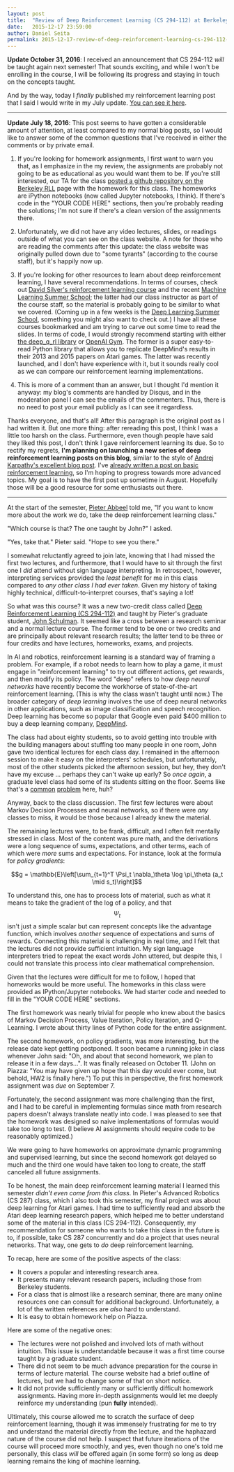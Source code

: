 ```yaml
---
layout: post
title:  "Review of Deep Reinforcement Learning (CS 294-112) at Berkeley"
date:   2015-12-17 23:59:00
author: Daniel Seita
permalink: 2015-12-17-review-of-deep-reinforcement-learning-cs-294-112-at-berkeley/
---
```


**Update October 31, 2016**: I received an announcement that CS 294-112 *will*
be taught again next semester! That sounds exciting, and while I won't be
enrolling in the course, I will be following its progress and staying in touch
on the concepts taught. 

And by the way, today I *finally* published my reinforcement learning post that
I said I would write in my July update. [You can see it here][9].

***

**Update July 18, 2016**: This post seems to have gotten a considerable amount of attention, at
least compared to my normal blog posts, so I would like to answer some of the common questions that
I've received in either the comments or by private email.

1. If you're looking for homework assignments, I first want to warn you that, as I emphasize in the
my review, the assignments are probably not going to be as educational as you would want them to be.
If you're still interested, our TA for the class [posted a github repository on the Berkeley RLL][1]
page with the homework for this class. The homeworks are iPython notebooks (now called Jupyter
notebooks, I think). If there's code in the "YOUR CODE HERE" sections, then you're probably reading
the solutions; I'm not sure if there's a clean version of the assignments there.

2. Unfortunately, we did not have any video lectures, slides, or readings outside of what you can
see on the class website. A note for those who are reading the comments after this update: the class
website was originally pulled down due to "some tyrants" (according to the course staff), but it's
happily now up.

3. If you're looking for other resources to learn about deep reinforcement learning, I have several
recommendations. In terms of courses, check out [David Silver's reinforcement learning course][4]
and the recent [Machine Learning Summer School][8]; the latter had our class instructor as part of the course
staff, so the material is probably going to be similar to what we covered. (Coming up in a few weeks
is the [Deep Learning Summer School][5], something you might also want to check out.) I have all these courses
bookmarked and am trying to carve out some time to read the slides. In terms of code, I would
strongly recommend starting with either [the deep_q_rl library][3] or [OpenAI Gym][7]. The former is
a super easy-to-read Python library that allows you to replicate DeepMind's results in their 2013
and 2015 papers on Atari games. The latter was recently launched, and I don't have experience with
it, but it sounds really cool as we can compare our reinforcement learning implementations.

4. This is more of a comment than an answer, but I thought I'd mention it anyway: my blog's comments
are handled by Disqus, and in the moderation panel I can see the emails of the commenters. Thus,
there is no need to post your email publicly as I can see it regardless.

Thanks everyone, and that's all! After this paragraph is the original post as I had written it. But
one more thing: after rereading this post, I think I was a little too harsh on the class.
Furthermore, even though people have said they liked this post, I don't think I gave reinforcement
learning its due. So to rectify my regrets, **I'm planning on launching a new series of deep
reinforcement learning posts on this blog**, similar to the style of [Andrej Karpathy's excellent
blog post][6]. I've [already written a post on basic reinforcement learning][2], so I'm hoping to
progress towards more advanced topics. My goal is to have the first post up sometime in August.
Hopefully those will be a good resource for some enthusiasts out there.

***

At the start of the semester, [Pieter Abbeel](http://www.cs.berkeley.edu/~pabbeel/) told me, "If you
want to know more about the work we do, take the deep reinforcement learning class."

"Which course is that? The one taught by John?" I asked.

"Yes, take that." Pieter said. "Hope to see you there."

I somewhat reluctantly agreed to join late, knowing that I had missed the first two lectures, and
furthermore, that I would have to sit through the first one I *did* attend without sign language
interpreting. In retrospect, however, interpreting services provided the *least benefit* for me in
this class compared to *any other class I had ever taken*. Given my history of taking highly
technical, difficult-to-interpret courses, that's saying a lot!

So what was this course? It was a new two-credit class called [Deep Reinforcement Learning (CS
294-112)](http://rll.berkeley.edu/deeprlcourse/) and taught by Pieter's graduate student, [John
Schulman](http://www.eecs.berkeley.edu/~joschu/).  It seemed like a cross between a research seminar
and a normal lecture course. The former tend to be one or two credits and are principally about
relevant research results; the latter tend to be three or four credits and have lectures, homeworks,
exams, and projects.

In AI and robotics, reinforcement learning is a standard way of framing a problem. For example, if a
robot needs to learn how to play a game, it must engage in "reinforcement learning" to try out
different actions, get rewards, and then modify its policy. The word "deep" refers to how *deep
neural networks* have recently become the workhorse of state-of-the-art reinforcement learning.
(This is why the class wasn't taught until now.) The broader category of *deep learning* involves
the use of deep neural networks in other applications, such as image classification and speech
recognition.  Deep learning has become so popular that Google even paid $400 million to buy a deep
learning company, [DeepMind](http://deepmind.com/).

The class had about eighty students, so to avoid getting into trouble with the building managers
about stuffing too many people in one room, John gave two identical lectures for each class day. I
remained in the afternoon session to make it easy on the interpreters' schedules, but unfortunately,
most of the other students picked the afternoon session, but hey, they don't have my excuse ...
perhaps they can't wake up early?  So *once again*, a graduate level class had some of its students
sitting on the floor.  Seems like that's a
[common](http://danieltakeshi.github.io/2014/12/30/review-of-statistical-learning-theory-cs-281a-at-berkeley/)
[problem](http://danieltakeshi.github.io/2015-05-31-review-computer-vision-berkeley/) here, huh?

Anyway, back to the class discussion. The first few lectures were about Markov Decision Processes
and neural networks, so if there were *any* classes to miss, it would be those because I already
knew the material.

The remaining lectures were, to be frank, difficult, and I often felt mentally stressed in class.
Most of the content was pure math, and the derivations were a long sequence of sums, expectations,
and other terms, each of which were *more* sums and expectations. For instance, look at the formula
for *policy gradients*:

$$g = \mathbb{E}\left[\sum_{t=1}^T \Psi_t \nabla_\theta \log \pi_\theta (a_t \mid s_t)\right]$$

To understand this, one has to process lots of material, such as what it means to take the gradient
of the log of a policy, and that $$\Psi_t$$ isn't just a simple scalar but can represent concepts
like the advantage function, which involves *another* sequence of expectations and sums of rewards.
Connecting this material is challenging in real time, and I felt that the lectures did not provide
sufficient intuition. My sign language interpreters tried to repeat the exact words John uttered,
but despite this, I could not translate this process into clear mathematical comprehension.

Given that the lectures were difficult for me to follow, I hoped that homeworks would be more
useful. The homeworks in this class were provided as IPython/Jupyter notebooks. We had starter code
and needed to fill in the "YOUR CODE HERE" sections.

The first homework was nearly trivial for people who knew about the basics of Markov Decision
Process, Value Iteration, Policy Iteration, and Q-Learning. I wrote about thirty lines of Python
code for the entire assignment.

The second homework, on policy gradients, was more interesting, but the release date kept getting
postponed. It soon became a running joke in class whenever John said: "Oh, and about that second
homework, we plan to release it in a few days...". It was finally released on October 11. (John on
Piazza: "You may have given up hope that this day would ever come, but behold, HW2 is finally
here.") To put this in perspective, the first homework assignment was *due* on September 7.

Fortunately, the second assignment was more challenging than the first, and I had to be careful in
implementing formulas since math from research papers doesn't always translate neatly into code.  I
was pleased to see that the homework was designed so naive implementations of formulas would take
too long to test. (I believe AI assignments should require code to be reasonably optimized.)

We were going to have homeworks on approximate dynamic programming and supervised learning, but
since the second homework got delayed so much and the third one would have taken too long to create,
the staff canceled all future assignments.

To be honest, the main deep reinforcement learning material I learned this semester *didn't even
come from this class*. In Pieter's Advanced Robotics (CS 287) class, which I also took this
semester, my final project was about deep learning for Atari games. I had time to sufficiently read
and absorb the Atari deep learning research papers, which helped me to better understand some of the
material in this class (CS 294-112). Consequently, my recommendation for someone who wants to take
this class in the future is to, if possible, take CS 287  concurrently and do a project that uses
neural networks. That way, one gets to *do* deep reinforcement learning.

To recap, here are some of the positive aspects of the class:

- It covers a popular and interesting research area.
- It presents many relevant research papers, including those from Berkeley students.
- For a class that is almost like a research seminar, there are many online resources one can
  consult for additional background. Unfortunately, a lot of the written references are *also* hard
  to understand.
- It is easy to obtain homework help on Piazza.

Here are some of the negative ones:

- The lectures were not polished and involved lots of math without intuition. This issue is
  understandable because it was a first time course taught by a graduate student.
- There did not seem to be much advance preparation for the course in terms of lecture material. The
  course website had a brief outline of lectures, but we had to change some of that on short notice.
- It did not provide sufficiently many or sufficiently difficult homework assignments. Having more
  in-depth assignments would let me deeply reinforce my understanding (pun **fully** intended).

Ultimately, this course allowed me to scratch the surface of deep reinforcement learning, though it
was immensely frustrating for me to try and understand the material directly from the lecture, and
the haphazard nature of the course did not help.  I suspect that future iterations of the course
will proceed more smoothly, and yes, even though no one's told me personally, this class *will* be
offered again (in some form) so long as deep learning remains the king of machine learning. 

[1]:https://github.com/rll/deeprlhw2
[2]:http://danieltakeshi.github.io/2015-08-02-markov-decision-processes-and-reinforcement-learning/
[3]:https://github.com/spragunr/deep_q_rl
[4]:http://www0.cs.ucl.ac.uk/staff/d.silver/web/Teaching.html
[5]:https://sites.google.com/site/deeplearningsummerschool2016/home
[6]:http://karpathy.github.io/2016/05/31/rl/
[7]:https://gym.openai.com/
[8]:http://learning.mpi-sws.org/mlss2016/
[9]:https://danieltakeshi.github.io/2016/10/31/going-deeper-into-reinforcement-learning-understanding-q-learning-and-linear-function-approximation/
